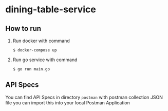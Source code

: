 # dining-table-service

## How to run

1. Run docker with command 

    ```$ docker-compose up```

2. Run go service with command

    ```$ go run main.go```

## API Specs

You can find API Specs in directory `postman` with postman collection JSON file you can import this into your local Postman Application